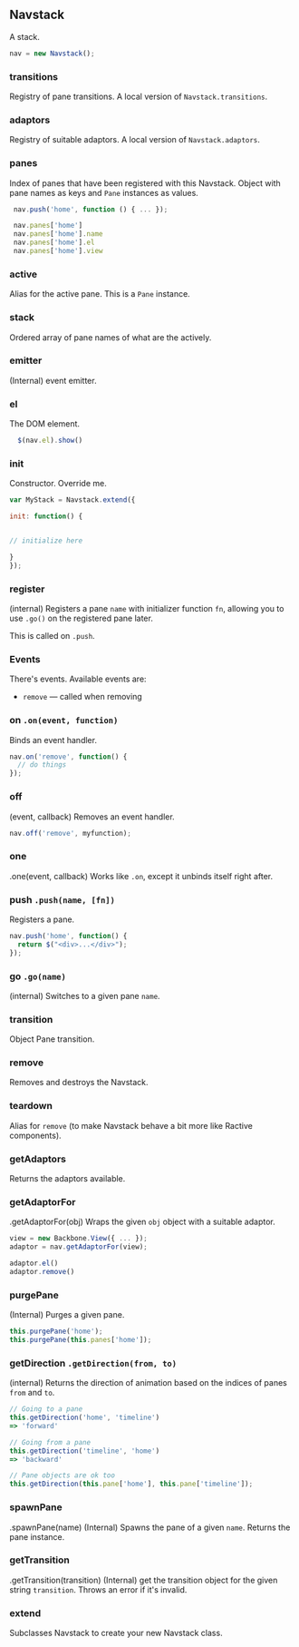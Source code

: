 <a name="Navstack"></a>
## Navstack

A stack.

```js
nav = new Navstack();
```

<a name="transitions"></a>
### transitions

Registry of pane transitions.
A local version of `Navstack.transitions`.

<a name="adaptors"></a>
### adaptors

Registry of suitable adaptors.
A local version of `Navstack.adaptors`.

<a name="panes"></a>
### panes

Index of panes that have been registered with this Navstack.
Object with pane names as keys and `Pane` instances as values.

```js
 nav.push('home', function () { ... });

 nav.panes['home']
 nav.panes['home'].name
 nav.panes['home'].el
 nav.panes['home'].view
```

<a name="active"></a>
### active

Alias for the active pane. This is a `Pane` instance.

<a name="stack"></a>
### stack

Ordered array of pane names of what are the actively.

<a name="emitter"></a>
### emitter

(Internal) event emitter.

<a name="el"></a>
### el

The DOM element.

```js
  $(nav.el).show()
```

<a name="init"></a>
### init

Constructor. Override me.

```js
var MyStack = Navstack.extend({

init: function() {


// initialize here

}
});
```

<a name="register"></a>
### register

(internal) Registers a pane `name` with initializer function `fn`,
allowing you to use `.go()` on the registered pane later.

This is called on `.push`.

<a name="Events"></a>
### Events

There's events. Available events are:

* `remove` <span class='dash'>&mdash;</span> called when removing

<a name="on"></a>
### on `.on(event, function)`

Binds an event handler.

```js
nav.on('remove', function() {
  // do things
});
```

<a name="off"></a>
### off

(event, callback)
Removes an event handler.

```js
nav.off('remove', myfunction);
```

<a name="one"></a>
### one

.one(event, callback)
Works like `.on`, except it unbinds itself right after.

<a name="push"></a>
### push `.push(name, [fn])`

Registers a pane.

```js
nav.push('home', function() {
  return $("<div>...</div>");
});
```

<a name="go"></a>
### go `.go(name)`

(internal) Switches to a given pane `name`.

<a name="transition"></a>
### transition

Object
Pane transition.

<a name="remove"></a>
### remove

Removes and destroys the Navstack.

<a name="teardown"></a>
### teardown

Alias for `remove` (to make Navstack behave a bit more like Ractive
components).

<a name="getAdaptors"></a>
### getAdaptors

Returns the adaptors available.

<a name="getAdaptorFor"></a>
### getAdaptorFor

.getAdaptorFor(obj)
Wraps the given `obj` object with a suitable adaptor.

```js
view = new Backbone.View({ ... });
adaptor = nav.getAdaptorFor(view);

adaptor.el()
adaptor.remove()
```

<a name="purgePane"></a>
### purgePane

(Internal) Purges a given pane.

```js
this.purgePane('home');
this.purgePane(this.panes['home']);
```

<a name="getDirection"></a>
### getDirection `.getDirection(from, to)`

(internal) Returns the direction of animation based on the
indices of panes `from` and `to`.

```js
// Going to a pane
this.getDirection('home', 'timeline')
=> 'forward'

// Going from a pane
this.getDirection('timeline', 'home')
=> 'backward'

// Pane objects are ok too
this.getDirection(this.pane['home'], this.pane['timeline']);
```

<a name="spawnPane"></a>
### spawnPane

.spawnPane(name)
(Internal) Spawns the pane of a given `name`.
Returns the pane instance.

<a name="getTransition"></a>
### getTransition

.getTransition(transition)
(Internal) get the transition object for the given string `transition`.
Throws an error if it's invalid.

<a name="extend"></a>
### extend

Subclasses Navstack to create your new Navstack class.
